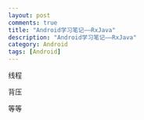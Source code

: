 ```yaml
---
layout: post
comments: true
title: "Android学习笔记——RxJava"
description: "Android学习笔记——RxJava"
category: Android
tags: [Android]
---
```



线程    

背压

等等    


